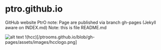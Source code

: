 # ptro.github.io
GitHub website PtrO
note: Page are published via branch gh-pages (Jekyll aware on INDEX.md)
Note: this is file README.md

![alt text](https://github.com/ptrooms/ptrooms.github.io/blob/gh-pages/assets/images/ptro_680x478.jpg?raw=true)
!(hcc)[/ptrooms.github.io/blob/gh-pages/assets/images/hcclogo.png]
